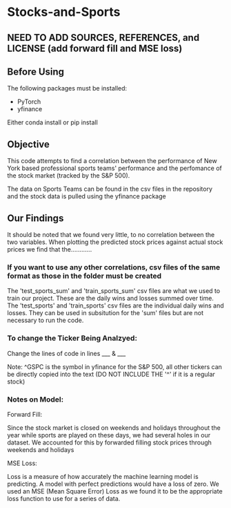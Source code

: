 # Stocks-and-Sports

## NEED TO ADD SOURCES, REFERENCES, and LICENSE (add forward fill and MSE loss)

## Before Using

The following packages must be installed:
- PyTorch
- yfinance

Either conda install or pip install

## Objective

This code attempts to find a correlation between the performance of New York based professional sports teams' performance and the perfomance of the stock market (tracked by the S&P 500). 

The data on Sports Teams can be found in the csv files in the repository and the stock data is pulled using the yfinance package

## Our Findings

It should be noted that we found very little, to no correlation between the two variables. When plotting the predicted stock prices against actual stock prices we find that the............

### If you want to use any other correlations, csv files of the same format as those in the folder must be created
The 'test_sports_sum' and 'train_sports_sum' csv files are what we used to train our project. These are the daily wins and losses summed over time. The 'test_sports' and 'train_sports' csv files are the individual daily wins and losses. They can be used in subsitution for the 'sum' files but are not necessary to run the code.

### To change the Ticker Being Analzyed:
Change the lines of code in lines ___ & ___
  
  Note: ^GSPC is the symbol in yfinance for the S&P 500, all other tickers can be directly copied into the text (DO NOT INCLUDE THE '^' if it is a regular stock)

### Notes on Model:
Forward Fill:

Since the stock market is closed on weekends and holidays throughout the year while sports are played on these days, we had several holes in our dataset. We accounted for this by forwarded filling stock prices through weekends and holidays

MSE Loss:

Loss is a measure of how accurately the machine learning model is predicting. A model with perfect predictions would have a loss of zero. We used an MSE (Mean Square Error) Loss as we found it to be the appropriate loss function to use for a series of data.


